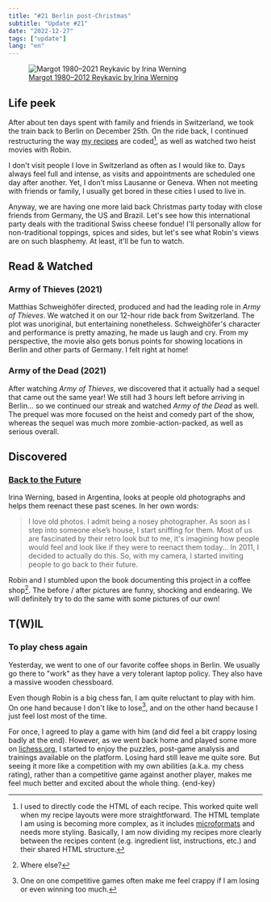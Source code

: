 ```yaml
---
title: "#21 Berlin post-Christmas"
subtitle: "Update #21"
date: "2022-12-27"
tags: ["update"]
lang: "en"
---
```


<figure>
 <img src="https://irinawerning.com/wp-content/uploads/2019/01/61-MARGOT-1980-2012-REYKAVIC.jpg" alt="Margot 1980–2021 Reykavic by Irina Werning" />
 <figcaption><a href="https://irinawerning.com/gallery/back-to-the-future-thumbs/">Margot 1980–2012 Reykavic by Irina Werning</a>
 </figcaption>
</figure>

## Life peek

After about ten days spent with family and friends in Switzerland, we took the train back to Berlin on December 25th. On the ride back, I continued restructuring the way [my recipes](/pages/recipes/) are coded[^1], as well as watched two heist movies with Robin.

I don't visit people I love in Switzerland as often as I would like to. Days always feel full and intense, as visits and appointments are scheduled one day after another. Yet, I don't miss Lausanne or Geneva. When not meeting with friends or family, I usually get bored in these cities I used to live in.

Anyway, we are having one more laid back Christmas party today with close friends from Germany, the US and Brazil. Let's see how this international party deals with the traditional Swiss cheese fondue! I'll personally allow for non-traditional toppings, spices and sides, but let's see what Robin's views are on such blasphemy. At least, it'll be fun to watch.

[^1]: I used to directly code the HTML of each recipe. This worked quite well when my recipe layouts were more straightforward. The HTML template I am using is becoming more complex, as it includes [microformats](/posts/my-first-indieweb-steps) and needs more styling. Basically, I am now dividing my recipes more clearly between the recipes content (e.g. ingredient list, instructions, etc.) and their shared HTML structure.

## Read & Watched

### Army of Thieves (2021)

Matthias Schweighöfer directed, produced and had the leading role in <cite>Army of Thieves</cite>. We watched it on our 12-hour ride back from Switzerland. The plot was unoriginal, but entertaining nonetheless. Schweighöfer's character and performance is pretty amazing, he made us laugh and cry. From my perspective, the movie also gets bonus points for showing locations in Berlin and other parts of Germany. I felt right at home!

### Army of the Dead (2021)

After watching <cite>Army of Thieves</cite>, we discovered that it actually had a sequel that came out the same year! We still had 3 hours left before arriving in Berlin… so we continued our streak and watched <cite>Army of the Dead</cite> as well. The prequel was more focused on the heist and comedy part of the show, whereas the sequel was much more zombie-action-packed, as well as serious overall.

## Discovered

### [Back to the Future](https://irinawerning.com/gallery/back-to-the-future-thumbs/)

Irina Werning, based in Argentina, looks at people old photographs and helps them reenact these past scenes. In her own words:

> I love old photos. I admit being a nosey photographer. As soon as I step into someone else’s house, I start sniffing for them. Most of us are fascinated by their retro look but to me, it's imagining how people would feel and look like if they were to reenact them today… In 2011, I decided to actually do this. So, with my camera, I started inviting people to go back to their future.

Robin and I stumbled upon the book documenting this project in a coffee shop[^2]. The before / after pictures are funny, shocking and endearing. We will definitely try to do the same with some pictures of our own!

[^2]: Where else?

## T(W)IL

### To play chess again

Yesterday, we went to one of our favorite coffee shops in Berlin. We usually go there to "work" as they have a very tolerant laptop policy. They also have a massive wooden chessboard.

Even though Robin is a big chess fan, I am quite reluctant to play with him. On one hand because I don't like to lose[^3], and on the other hand because I just feel lost most of the time.

For once, I agreed to play a game with him (and did feel a bit crappy losing badly at the end). However, as we went back home and played some more on [lichess.org](https://lichess.org/), I started to enjoy the puzzles, post-game analysis and trainings available on the platform. Losing hard still leave me quite sore. But seeing it more like a competition with my own abilities (a.k.a. my chess rating), rather than a competitive game against another player, makes me feel much better and excited about the whole thing. {end-key}

[^3]: One on one competitive games often make me feel crappy if I am losing or even winning too much.
